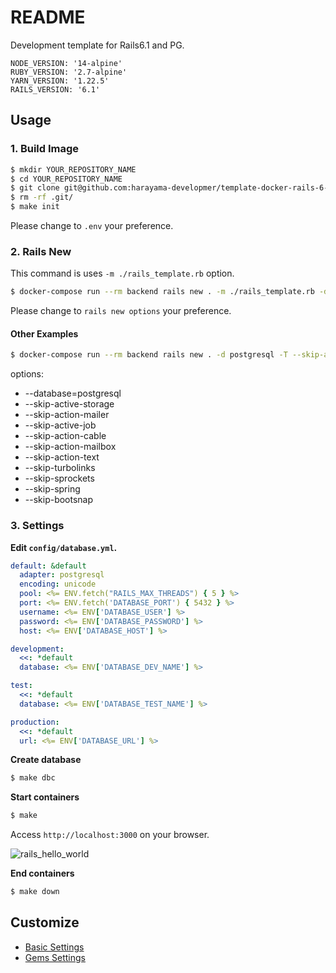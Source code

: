 # README

Development template for Rails6.1 and PG.

```
NODE_VERSION: '14-alpine'
RUBY_VERSION: '2.7-alpine'
YARN_VERSION: '1.22.5'
RAILS_VERSION: '6.1'
```

## Usage

### 1. Build Image

```bash
$ mkdir YOUR_REPOSITORY_NAME
$ cd YOUR_REPOSITORY_NAME
$ git clone git@github.com:harayama-developmer/template-docker-rails-6-postgresql.git .
$ rm -rf .git/
$ make init
```

Please change to `.env` your preference.

### 2. Rails New

This command is uses `-m ./rails_template.rb` option.

```bash
$ docker-compose run --rm backend rails new . -m ./rails_template.rb -d postgresql -T
```

Please change to `rails new options` your preference.

#### Other Examples

```bash
$ docker-compose run --rm backend rails new . -d postgresql -T --skip-action-mailbox --webpack=stimulus
```

options:

- --database=postgresql
- --skip-active-storage
- --skip-action-mailer
- --skip-active-job
- --skip-action-cable
- --skip-action-mailbox
- --skip-action-text
- --skip-turbolinks
- --skip-sprockets
- --skip-spring
- --skip-bootsnap

### 3. Settings

**Edit `config/database.yml`.**

```yml
default: &default
  adapter: postgresql
  encoding: unicode
  pool: <%= ENV.fetch("RAILS_MAX_THREADS") { 5 } %>
  port: <%= ENV.fetch('DATABASE_PORT') { 5432 } %>
  username: <%= ENV['DATABASE_USER'] %>
  password: <%= ENV['DATABASE_PASSWORD'] %>
  host: <%= ENV['DATABASE_HOST'] %>

development:
  <<: *default
  database: <%= ENV['DATABASE_DEV_NAME'] %>

test:
  <<: *default
  database: <%= ENV['DATABASE_TEST_NAME'] %>

production:
  <<: *default
  url: <%= ENV['DATABASE_URL'] %>
```

**Create database**

```bash
$ make dbc
```

**Start containers**

```bash
$ make
```

Access `http://localhost:3000` on your browser.

![rails_hello_world](https://user-images.githubusercontent.com/44060633/102802678-60cf1080-43fa-11eb-8918-bf2bacf0fbe9.png)

**End containers**

```bash
$ make down
```

## Customize

- [Basic Settings](docs/settings/basic.md)
- [Gems Settings](docs/settings/gems.md)
